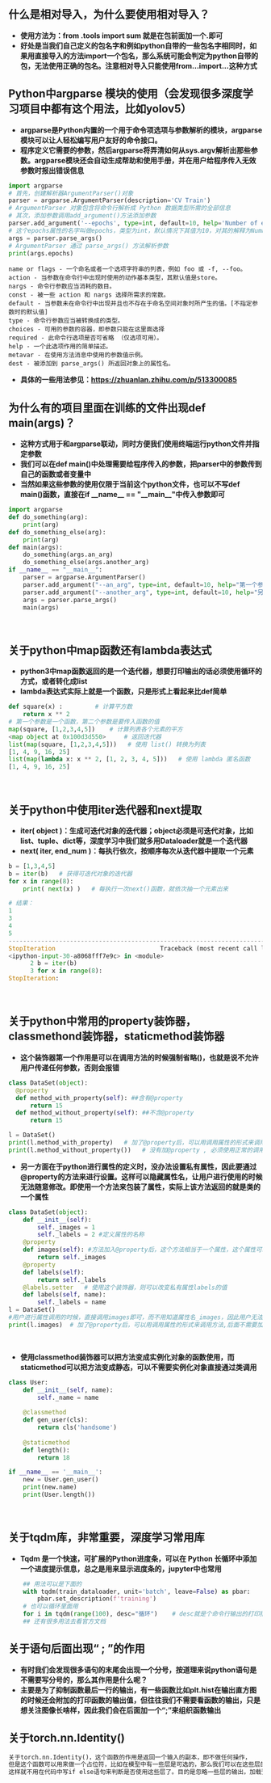 ## **什么是相对导入，为什么要使用相对导入？**
- **使用方法为：from .tools import sum 就是在包前面加一个.即可**<br> 
- **好处是当我们自己定义的包名字和例如python自带的一些包名字相同时，如果用直接导入的方法import一个包名，那么系统可能会判定为python自带的包，无法使用正确的包名。注意相对导入只能使用from...import...这种方式** </br>

## **Python中argparse 模块的使用（会发现很多深度学习项目中都有这个用法，比如yolov5）**
- **argparse是Python内置的一个用于命令项选项与参数解析的模块，argparse模块可以让人轻松编写用户友好的命令接口。**
- **程序定义它需要的参数，然后argparse将弄清如何从sys.argv解析出那些参数。argparse模块还会自动生成帮助和使用手册，并在用户给程序传入无效参数时报出错误信息**
``` python
import argparse
# 首先，创建解析器ArgumentParser()对象
parser = argparse.ArgumentParser(description='CV Train')
# ArgumentParser 对象包含将命令行解析成 Python 数据类型所需的全部信息
# 其次，添加参数调用add_argument()方法添加参数
parser.add_argument('--epochs', type=int, default=10, help='Number of epochs to train.')
# 这个epochs属性的名字叫做epochs，类型为int，默认情况下其值为10，对其的解释为Number of epochs to train->训练的epoch数
args = parser.parse_args()
# ArgumentParser 通过 parse_args() 方法解析参数
print(args.epochs)
```
```
name or flags - 一个命名或者一个选项字符串的列表，例如 foo 或 -f, --foo。
action - 当参数在命令行中出现时使用的动作基本类型，其默认值是store。
nargs - 命令行参数应当消耗的数目。
const - 被一些 action 和 nargs 选择所需求的常数。
default - 当参数未在命令行中出现并且也不存在于命名空间对象时所产生的值。[不指定参数时的默认值]
type - 命令行参数应当被转换成的类型。
choices - 可用的参数的容器，即参数只能在这里面选择
required - 此命令行选项是否可省略 （仅选项可用）。
help - 一个此选项作用的简单描述。
metavar - 在使用方法消息中使用的参数值示例。
dest - 被添加到 parse_args() 所返回对象上的属性名。
```
- **具体的一些用法参见：https://zhuanlan.zhihu.com/p/513300085**
## **为什么有的项目里面在训练的文件出现def main(args)？**

- **这种方式用于和argparse联动，同时方便我们使用终端运行python文件并指定参数**
- **我们可以在def main()中处理需要给程序传入的参数，把parser中的参数传到自己的函数或者变量中**
- **当然如果这些参数的使用仅限于当前这个python文件，也可以不写def main()函数，直接在if \_\_name\_\_ == "\_\_main\_\_"中传入参数即可**

```python
import argparse
def do_something(arg):
    print(arg)
def do_something_else(arg):
    print(arg)
def main(args):
    do_something(args.an_arg)
    do_something_else(args.another_arg)
if __name__ == "__main__":
    parser = argparse.ArgumentParser()
    parser.add_argument("--an_arg", type=int, default=10, help="第一个参数")
    parser.add_argument("--another_arg", type=int, default=10, help="另一个参数")
    args = parser.parse_args()
    main(args)
```
</br>

## **关于python中map函数还有lambda表达式**
- **python3中map函数返回的是一个迭代器，想要打印输出的话必须使用循环的方式，或者转化成list**
- **lambda表达式实际上就是一个函数，只是形式上看起来比def简单**
```python
def square(x) :         # 计算平方数
    return x ** 2
# 第一个参数是一个函数，第二个参数是要传入函数的值
map(square, [1,2,3,4,5])    # 计算列表各个元素的平方
<map object at 0x100d3d550>     # 返回迭代器
list(map(square, [1,2,3,4,5]))   # 使用 list() 转换为列表
[1, 4, 9, 16, 25]
list(map(lambda x: x ** 2, [1, 2, 3, 4, 5]))   # 使用 lambda 匿名函数
[1, 4, 9, 16, 25]
```
</br>

## **关于python中使用iter迭代器和next提取**
- **iter( object )：生成可迭代对象的迭代器；object必须是可迭代对象，比如list、tuple、dict等，深度学习中我们就多用Dataloader就是一个迭代器**
- **next( iter, end_num )：每执行依次，按顺序每次从迭代器中提取一个元素**

```python
b = [1,3,4,5]
b = iter(b)   # 获得可迭代对象的迭代器
for x in range(8):
    print( next(x) )   # 每执行一次next()函数，就依次抽一个元素出来

# 结果：
1
3
4
5
---------------------------------------------------------------------------
StopIteration                             Traceback (most recent call last)
<ipython-input-30-a8068fff7e9c> in <module>
      2 b = iter(b)
      3 for x in range(8):
StopIteration:
```
</br>

## **关于python中常用的property装饰器，classmethond装饰器，staticmethod装饰器**
- **这个装饰器第一个作用是可以在调用方法的时候强制省略()，也就是说不允许用户传递任何参数，否则会报错**
```python
class DataSet(object):
  @property
  def method_with_property(self): ##含有@property
      return 15
  def method_without_property(self): ##不含@property
      return 15

l = DataSet()
print(l.method_with_property)   # 加了@property后，可以用调用属性的形式来调用方法,后面不需要加()
print(l.method_without_property())   # 没有加@property , 必须使用正常的调用方法的形式，即在后面加()
```
- **另一方面在于python进行属性的定义时，没办法设置私有属性，因此要通过@property的方法来进行设置。这样可以隐藏属性名，让用户进行使用的时候无法随意修改。即使用一个方法来包装了属性，实际上该方法返回的就是类的一个属性**
```python
class DataSet(object):
    def __init__(self):
        self._images = 1
        self._labels = 2 #定义属性的名称
    @property
    def images(self): #方法加入@property后，这个方法相当于一个属性，这个属性可以让用户进行使用，而且用户有没办法随意修改。
        return self._images 
    @property
    def labels(self):
        return self._labels
    @labels.setter   # 使用这个装饰器，则可以改变私有属性labels的值
    def labels(self, name):
        self._labels = name
l = DataSet()
#用户进行属性调用的时候，直接调用images即可，而不用知道属性名_images，因此用户无法更改属性，从而保护了类的属性。
print(l.images)  # 加了@property后，可以用调用属性的形式来调用方法,后面不需要加()，这就显得好像在调用属性一样
```
</br>

- **使用classmethod装饰器可以把方法变成实例化对象的函数使用，而staticmethod可以把方法变成静态，可以不需要实例化对象直接通过类调用**
```python
class User:
    def __init__(self, name):
        self._name = name
    
    @classmethod
    def gen_user(cls):
        return cls('handsome')
    
    @staticmethod
    def length():
        return 18

if __name__ == '__main__':
    new = User.gen_user()
    print(new.name)
    print(User.length())
```
</br>

## **关于tqdm库，非常重要，深度学习常用库**
- **Tqdm 是一个快速，可扩展的Python进度条，可以在 Python 长循环中添加一个进度提示信息，总之是用来显示进度条的，jupyter中也常用**
```python
    ## 用法可以是下面的
    with tqdm(train_dataloader, unit='batch', leave=False) as pbar:
        pbar.set_description(f'training')
    # 也可以循环里面用
    for i in tqdm(range(100), desc="循环")    # desc就是个命令行输出的打印描述
    ## 还有很多用法去看官方文档
```


## **关于语句后面出现“ ; ”的作用**
- **有时我们会发现很多语句的末尾会出现一个分号，按道理来说python语句是不需要写分号的，那么其作用是什么呢？**
- **主要是为了抑制函数最后一行的输出，有一些函数比如plt.hist在输出直方图的时候还会附加的打印函数的输出值，但往往我们不需要看函数的输出，只是想关注图像长啥样，因此我们会在后面加一个“;”来组织函数输出**


## **关于torch.nn.Identity()**
```python
关于torch.nn.Identity()，这个函数的作用是返回一个输入的副本，即不做任何操作，
但是这个函数可以用来做一个占位符，比如在模型中有一些层是可选的，那么我们可以在这些层的位置上使用这个函数来占位，
这样就不用在代码中写if else语句来判断是否使用这些层了。目的是忽略一些层的输出，加载预训练模型时常用
```